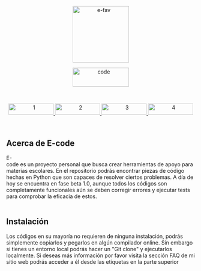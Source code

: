 

<p align = "center">
<a href="https://esdrasmartinez.github.io/E-code/Index.html"><img img width = "150px" height = "150px" src="https://i.ibb.co/j8wP7t4/e-fav.png" alt="e-fav" border="0"> </a>  </p>

<p align = "center">
<img width = "150px" height = "50px" src="https://i.ibb.co/DKqsthq/code.png" alt="code" ></p>


<br> 
<p align = "center">
<a href="https://github.com/Esdrasmartinez/code"><img img width = "120px" height = "30px" src="https://i.ibb.co/q70S0WM/1.png" alt="1"> </a>
<a href="https://esdrasmartinez.github.io/E-code/Index.html"> <img width = "120px" height = "30px" src="https://i.ibb.co/yPn2k49/2.png" alt="2" > <a>
<a href="https://esdrasmartinez.github.io/E-code/faq.html"><img width = "120px" height = "30px" src="https://i.ibb.co/mqRpJcj/3.png" alt="3"> </a>
<a href="https://www.instagram.com/esdrasmartinezzz/?hl=es-la"><img width = "120px" height = "30px" src="https://i.ibb.co/bbTd9B6/4.png" alt="4" > </a></p>

<br>
<h2>Acerca de E-code</h2>

E-code es un proyecto personal que busca crear herramientas de apoyo para materias escolares. En el repositorio podrás encontrar piezas de código hechas en Python que son capaces de resolver ciertos problemas. 
A día de hoy se encuentra en fase beta 1.0, aunque todos los códigos son completamente funcionales aún se deben corregir errores y ejecutar tests para comprobar la eficacia de estos. 
<br>
<br>
<h2>Instalación</h2>
Los códigos en su mayoría no requieren de ninguna instalación, podrás simplemente copiarlos y pegarlos en algún compilador online. Sin embargo si tienes un entorno local podrás hacer un "Git clone" y ejecutarlos localmente. Si deseas más información por favor visita la sección FAQ de mi sitio web podrás acceder a él desde las etiquetas en la parte superior

